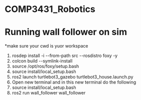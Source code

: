 # COMP3431_Robotics

# Running wall follower on sim
*make sure your cwd is yuor workspace
1.  rosdep install -i --from-path src --rosdistro foxy -y
2.  colcon build --symlink-install
3.  source /opt/ros/foxy/setup.bash
4.  source install/local_setup.bash
5.  ros2 launch turtlebot3_gazebo turtlebot3_house.launch.py
6.  Open new terminal and in this new terminal do the following
7.  source install/local_setup.bash
8.  ros2 run wall_follower wall_follower
